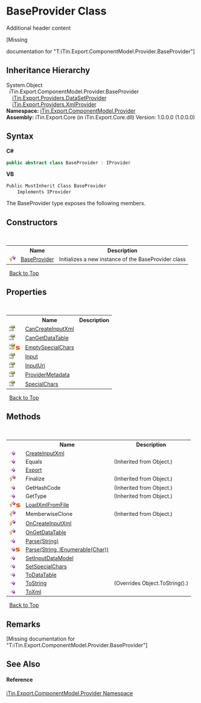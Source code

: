 # BaseProvider Class
Additional header content 

\[Missing <summary> documentation for "T:iTin.Export.ComponentModel.Provider.BaseProvider"\]


## Inheritance Hierarchy
System.Object<br />&nbsp;&nbsp;iTin.Export.ComponentModel.Provider.BaseProvider<br />&nbsp;&nbsp;&nbsp;&nbsp;<a href="a5867bf8-44b5-f776-5c3e-e9c1d4f1fc71">iTin.Export.Providers.DataSetProvider</a><br />&nbsp;&nbsp;&nbsp;&nbsp;<a href="c4d23e16-e19e-dd39-10ab-7e7e5bd579e8">iTin.Export.Providers.XmlProvider</a><br />
**Namespace:**&nbsp;<a href="723a96b5-5779-2554-cf17-05149bfcb802">iTin.Export.ComponentModel.Provider</a><br />**Assembly:**&nbsp;iTin.Export.Core (in iTin.Export.Core.dll) Version: 1.0.0.0 (1.0.0.0)

## Syntax

**C#**<br />
``` C#
public abstract class BaseProvider : IProvider
```

**VB**<br />
``` VB
Public MustInherit Class BaseProvider
	Implements IProvider
```

The BaseProvider type exposes the following members.


## Constructors
&nbsp;<table><tr><th></th><th>Name</th><th>Description</th></tr><tr><td>![Protected method](media/protmethod.gif "Protected method")</td><td><a href="286af41e-11d0-913e-870b-3bc11ce912d4">BaseProvider</a></td><td>
Initializes a new instance of the BaseProvider class</td></tr></table>&nbsp;
<a href="#baseprovider-class">Back to Top</a>

## Properties
&nbsp;<table><tr><th></th><th>Name</th><th>Description</th></tr><tr><td>![Public property](media/pubproperty.gif "Public property")</td><td><a href="839acdd8-b0bb-21f4-11c5-a0a38f59a028">CanCreateInputXml</a></td><td /></tr><tr><td>![Public property](media/pubproperty.gif "Public property")</td><td><a href="5d650e6b-9a02-c3f5-8195-4b094016883d">CanGetDataTable</a></td><td /></tr><tr><td>![Protected property](media/protproperty.gif "Protected property")![Static member](media/static.gif "Static member")</td><td><a href="b53bd640-d498-667a-2b59-006a2fe1a526">EmptySpecialChars</a></td><td /></tr><tr><td>![Public property](media/pubproperty.gif "Public property")</td><td><a href="17e8077a-5c63-7f57-eb35-72ee444c4a39">Input</a></td><td /></tr><tr><td>![Public property](media/pubproperty.gif "Public property")</td><td><a href="7ba5d9db-f3e7-89a5-9f32-468f9ee33bdc">InputUri</a></td><td /></tr><tr><td>![Public property](media/pubproperty.gif "Public property")</td><td><a href="b9f8be6e-3e22-4d88-a9b9-e0fb9758030f">ProviderMetadata</a></td><td /></tr><tr><td>![Public property](media/pubproperty.gif "Public property")</td><td><a href="5b083e35-2327-bfdd-1d1d-56e38ee4dbcb">SpecialChars</a></td><td /></tr></table>&nbsp;
<a href="#baseprovider-class">Back to Top</a>

## Methods
&nbsp;<table><tr><th></th><th>Name</th><th>Description</th></tr><tr><td>![Public method](media/pubmethod.gif "Public method")</td><td><a href="c03ee411-dade-4a3f-0e88-1153025ff51a">CreateInputXml</a></td><td /></tr><tr><td>![Public method](media/pubmethod.gif "Public method")</td><td>Equals</td><td> (Inherited from Object.)</td></tr><tr><td>![Public method](media/pubmethod.gif "Public method")</td><td><a href="a18f0a5f-6691-9c7c-08d1-6e4b8e5656f9">Export</a></td><td /></tr><tr><td>![Protected method](media/protmethod.gif "Protected method")</td><td>Finalize</td><td> (Inherited from Object.)</td></tr><tr><td>![Public method](media/pubmethod.gif "Public method")</td><td>GetHashCode</td><td> (Inherited from Object.)</td></tr><tr><td>![Public method](media/pubmethod.gif "Public method")</td><td>GetType</td><td> (Inherited from Object.)</td></tr><tr><td>![Protected method](media/protmethod.gif "Protected method")![Static member](media/static.gif "Static member")</td><td><a href="eabadaf5-2f41-36b0-60ec-2ab2081fd87d">LoadXmlFromFile</a></td><td /></tr><tr><td>![Protected method](media/protmethod.gif "Protected method")</td><td>MemberwiseClone</td><td> (Inherited from Object.)</td></tr><tr><td>![Protected method](media/protmethod.gif "Protected method")</td><td><a href="8702eb51-00ef-d58d-e14e-7583f04507fe">OnCreateInputXml</a></td><td /></tr><tr><td>![Protected method](media/protmethod.gif "Protected method")</td><td><a href="ea5cdbd1-6165-54f7-b1a2-b2b445c9c28d">OnGetDataTable</a></td><td /></tr><tr><td>![Public method](media/pubmethod.gif "Public method")</td><td><a href="e7706407-29a6-55e7-b2ae-01639cae163e">Parse(String)</a></td><td /></tr><tr><td>![Public method](media/pubmethod.gif "Public method")![Static member](media/static.gif "Static member")</td><td><a href="1102f03b-05c8-4de4-7cd9-db9aba5b0949">Parse(String, IEnumerable(Char))</a></td><td /></tr><tr><td>![Public method](media/pubmethod.gif "Public method")</td><td><a href="bb0d44d4-8040-d1dc-c860-33d9c7bba8d1">SetInputDataModel</a></td><td /></tr><tr><td>![Public method](media/pubmethod.gif "Public method")</td><td><a href="14538925-1c27-4390-5dce-60e7f073b406">SetSpecialChars</a></td><td /></tr><tr><td>![Public method](media/pubmethod.gif "Public method")</td><td><a href="1cb37bac-673b-bf1a-5ec0-6df0656385e5">ToDataTable</a></td><td /></tr><tr><td>![Public method](media/pubmethod.gif "Public method")</td><td><a href="6436c951-19e8-0c03-ae50-e4637a536029">ToString</a></td><td> (Overrides Object.ToString().)</td></tr><tr><td>![Public method](media/pubmethod.gif "Public method")</td><td><a href="2de7edd2-958d-4f45-706f-b1a64d07e667">ToXml</a></td><td /></tr></table>&nbsp;
<a href="#baseprovider-class">Back to Top</a>

## Remarks
\[Missing <remarks> documentation for "T:iTin.Export.ComponentModel.Provider.BaseProvider"\]

## See Also


#### Reference
<a href="723a96b5-5779-2554-cf17-05149bfcb802">iTin.Export.ComponentModel.Provider Namespace</a><br />